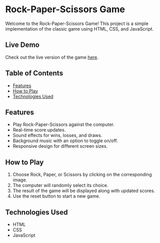 # Rock-Paper-Scissors Game

Welcome to the Rock-Paper-Scissors Game! This project is a simple implementation of the classic game using HTML, CSS, and JavaScript.

## Live Demo

Check out the live version of the game [here](http://127.0.0.1:5500/RockPaperScissors/RockPaperScissors.html).

## Table of Contents

- [Features](#features)
- [How to Play](#how-to-play)
- [Technologies Used](#technologies-used)

## Features

- Play Rock-Paper-Scissors against the computer.
- Real-time score updates.
- Sound effects for wins, losses, and draws.
- Background music with an option to toggle on/off.
- Responsive design for different screen sizes.

## How to Play

1. Choose Rock, Paper, or Scissors by clicking on the corresponding image.
2. The computer will randomly select its choice.
3. The result of the game will be displayed along with updated scores.
4. Use the reset button to start a new game.

## Technologies Used

- HTML
- CSS
- JavaScript
